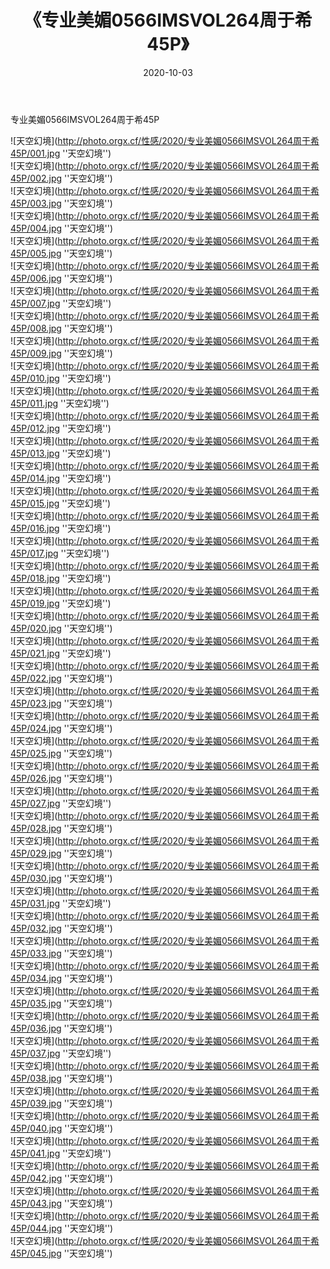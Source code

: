 ﻿---
layout: post
title:  《专业美媚0566IMSVOL264周于希45P》
date:   2020-10-03
image: http://photo.orgx.cf/性感/2020/专业美媚0566IMSVOL264周于希45P/000.jpg
categories: [美女, 性感, 泳衣]
---

专业美媚0566IMSVOL264周于希45P



![天空幻境](http://photo.orgx.cf/性感/2020/专业美媚0566IMSVOL264周于希45P/001.jpg ''天空幻境'') <br>
![天空幻境](http://photo.orgx.cf/性感/2020/专业美媚0566IMSVOL264周于希45P/002.jpg ''天空幻境'') <br>
![天空幻境](http://photo.orgx.cf/性感/2020/专业美媚0566IMSVOL264周于希45P/003.jpg ''天空幻境'') <br>
![天空幻境](http://photo.orgx.cf/性感/2020/专业美媚0566IMSVOL264周于希45P/004.jpg ''天空幻境'') <br>
![天空幻境](http://photo.orgx.cf/性感/2020/专业美媚0566IMSVOL264周于希45P/005.jpg ''天空幻境'') <br>
![天空幻境](http://photo.orgx.cf/性感/2020/专业美媚0566IMSVOL264周于希45P/006.jpg ''天空幻境'') <br>
![天空幻境](http://photo.orgx.cf/性感/2020/专业美媚0566IMSVOL264周于希45P/007.jpg ''天空幻境'') <br>
![天空幻境](http://photo.orgx.cf/性感/2020/专业美媚0566IMSVOL264周于希45P/008.jpg ''天空幻境'') <br>
![天空幻境](http://photo.orgx.cf/性感/2020/专业美媚0566IMSVOL264周于希45P/009.jpg ''天空幻境'') <br>
![天空幻境](http://photo.orgx.cf/性感/2020/专业美媚0566IMSVOL264周于希45P/010.jpg ''天空幻境'') <br>
![天空幻境](http://photo.orgx.cf/性感/2020/专业美媚0566IMSVOL264周于希45P/011.jpg ''天空幻境'') <br>
![天空幻境](http://photo.orgx.cf/性感/2020/专业美媚0566IMSVOL264周于希45P/012.jpg ''天空幻境'') <br>
![天空幻境](http://photo.orgx.cf/性感/2020/专业美媚0566IMSVOL264周于希45P/013.jpg ''天空幻境'') <br>
![天空幻境](http://photo.orgx.cf/性感/2020/专业美媚0566IMSVOL264周于希45P/014.jpg ''天空幻境'') <br>
![天空幻境](http://photo.orgx.cf/性感/2020/专业美媚0566IMSVOL264周于希45P/015.jpg ''天空幻境'') <br>
![天空幻境](http://photo.orgx.cf/性感/2020/专业美媚0566IMSVOL264周于希45P/016.jpg ''天空幻境'') <br>
![天空幻境](http://photo.orgx.cf/性感/2020/专业美媚0566IMSVOL264周于希45P/017.jpg ''天空幻境'') <br>
![天空幻境](http://photo.orgx.cf/性感/2020/专业美媚0566IMSVOL264周于希45P/018.jpg ''天空幻境'') <br>
![天空幻境](http://photo.orgx.cf/性感/2020/专业美媚0566IMSVOL264周于希45P/019.jpg ''天空幻境'') <br>
![天空幻境](http://photo.orgx.cf/性感/2020/专业美媚0566IMSVOL264周于希45P/020.jpg ''天空幻境'') <br>
![天空幻境](http://photo.orgx.cf/性感/2020/专业美媚0566IMSVOL264周于希45P/021.jpg ''天空幻境'') <br>
![天空幻境](http://photo.orgx.cf/性感/2020/专业美媚0566IMSVOL264周于希45P/022.jpg ''天空幻境'') <br>
![天空幻境](http://photo.orgx.cf/性感/2020/专业美媚0566IMSVOL264周于希45P/023.jpg ''天空幻境'') <br>
![天空幻境](http://photo.orgx.cf/性感/2020/专业美媚0566IMSVOL264周于希45P/024.jpg ''天空幻境'') <br>
![天空幻境](http://photo.orgx.cf/性感/2020/专业美媚0566IMSVOL264周于希45P/025.jpg ''天空幻境'') <br>
![天空幻境](http://photo.orgx.cf/性感/2020/专业美媚0566IMSVOL264周于希45P/026.jpg ''天空幻境'') <br>
![天空幻境](http://photo.orgx.cf/性感/2020/专业美媚0566IMSVOL264周于希45P/027.jpg ''天空幻境'') <br>
![天空幻境](http://photo.orgx.cf/性感/2020/专业美媚0566IMSVOL264周于希45P/028.jpg ''天空幻境'') <br>
![天空幻境](http://photo.orgx.cf/性感/2020/专业美媚0566IMSVOL264周于希45P/029.jpg ''天空幻境'') <br>
![天空幻境](http://photo.orgx.cf/性感/2020/专业美媚0566IMSVOL264周于希45P/030.jpg ''天空幻境'') <br>
![天空幻境](http://photo.orgx.cf/性感/2020/专业美媚0566IMSVOL264周于希45P/031.jpg ''天空幻境'') <br>
![天空幻境](http://photo.orgx.cf/性感/2020/专业美媚0566IMSVOL264周于希45P/032.jpg ''天空幻境'') <br>
![天空幻境](http://photo.orgx.cf/性感/2020/专业美媚0566IMSVOL264周于希45P/033.jpg ''天空幻境'') <br>
![天空幻境](http://photo.orgx.cf/性感/2020/专业美媚0566IMSVOL264周于希45P/034.jpg ''天空幻境'') <br>
![天空幻境](http://photo.orgx.cf/性感/2020/专业美媚0566IMSVOL264周于希45P/035.jpg ''天空幻境'') <br>
![天空幻境](http://photo.orgx.cf/性感/2020/专业美媚0566IMSVOL264周于希45P/036.jpg ''天空幻境'') <br>
![天空幻境](http://photo.orgx.cf/性感/2020/专业美媚0566IMSVOL264周于希45P/037.jpg ''天空幻境'') <br>
![天空幻境](http://photo.orgx.cf/性感/2020/专业美媚0566IMSVOL264周于希45P/038.jpg ''天空幻境'') <br>
![天空幻境](http://photo.orgx.cf/性感/2020/专业美媚0566IMSVOL264周于希45P/039.jpg ''天空幻境'') <br>
![天空幻境](http://photo.orgx.cf/性感/2020/专业美媚0566IMSVOL264周于希45P/040.jpg ''天空幻境'') <br>
![天空幻境](http://photo.orgx.cf/性感/2020/专业美媚0566IMSVOL264周于希45P/041.jpg ''天空幻境'') <br>
![天空幻境](http://photo.orgx.cf/性感/2020/专业美媚0566IMSVOL264周于希45P/042.jpg ''天空幻境'') <br>
![天空幻境](http://photo.orgx.cf/性感/2020/专业美媚0566IMSVOL264周于希45P/043.jpg ''天空幻境'') <br>
![天空幻境](http://photo.orgx.cf/性感/2020/专业美媚0566IMSVOL264周于希45P/044.jpg ''天空幻境'') <br>
![天空幻境](http://photo.orgx.cf/性感/2020/专业美媚0566IMSVOL264周于希45P/045.jpg ''天空幻境'') <br>